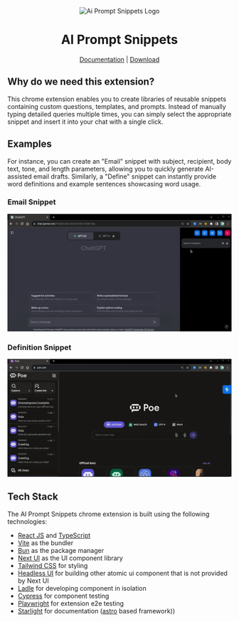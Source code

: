 <p align="center"><img width="128" src="https://ai-prompt-snippets.vercel.app/images/icons/icon.svg" alt="Ai Prompt Snippets Logo"></p>
<h1 align="center">AI Prompt Snippets</h1>
<p align="center">
  <a href="https://ai-prompt-snippets.vercel.app/getting-started/get-started/">Documentation</a> |
  <a href="https://ai-prompt-snippets.vercel.app/getting-started/download/">Download</a>
</p>

## Why do we need this extension?

This chrome extension enables you to create libraries of reusable snippets containing custom questions, templates, and prompts. Instead of manually typing detailed queries multiple times, you can simply select the appropriate snippet and insert it into your chat with a single click.

## Examples

For instance, you can create an "Email" snippet with subject, recipient, body text, tone, and length parameters, allowing you to quickly generate AI-assisted email drafts. Similarly, a "Define" snippet can instantly provide word definitions and example sentences showcasing word usage.

### Email Snippet
![Email snippet](./apps/docs/public/images/screenshots/showcase-email.gif)

### Definition Snippet
![Definition snippet](./apps/docs/public/images/screenshots/showcase-definition.gif)

## Tech Stack
The AI Prompt Snippets chrome extension is built using the following technologies:

- [React JS](https://react.dev/) and [TypeScript](https://www.typescriptlang.org/)
- [Vite](https://vitejs.dev/) as the bundler
- [Bun](https://bun.sh/) as the package manager
- [Next UI](https://nextui.org/) as the UI component library
- [Tailwind CSS](https://tailwindcss.com/) for styling
- [Headless UI](https://headlessui.com/) for building other atomic ui component that is not provided by Next UI 
- [Ladle](https://ladle.dev/) for developing component in isolation
- [Cypress](https://docs.cypress.io/guides/component-testing/overview) for component testing
- [Playwright](https://playwright.dev/) for extension e2e testing
- [Starlight](https://starlight.astro.build/) for documentation ([astro](https://astro.build/) based framework))
